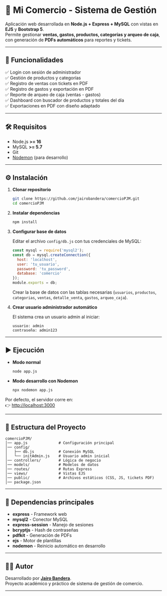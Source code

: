 # 🛒 Mi Comercio - Sistema de Gestión

Aplicación web desarrollada en **Node.js + Express + MySQL** con vistas en **EJS** y **Bootstrap 5**.  
Permite gestionar **ventas, gastos, productos, categorías y arqueo de caja**, con generación de **PDFs automáticos** para reportes y tickets.

---

## 🚀 Funcionalidades

✅ Login con sesión de administrador  
✅ Gestión de productos y categorías  
✅ Registro de ventas con tickets en PDF  
✅ Registro de gastos y exportación en PDF  
✅ Reporte de arqueo de caja (ventas - gastos)  
✅ Dashboard con buscador de productos y totales del día  
✅ Exportaciones en PDF con diseño adaptado  

---

## 🛠️ Requisitos

- Node.js **>= 16**
- MySQL **>= 5.7**
- Git
- [Nodemon](https://www.npmjs.com/package/nodemon) (para desarrollo)

---

## ⚙️ Instalación

1. **Clonar repositorio**
   ```bash
   git clone https://github.com/jairobandera/comercioPJM.git
   cd comercioPJM
   ```

2. **Instalar dependencias**
   ```bash
   npm install
   ```

3. **Configurar base de datos**

   Editar el archivo `config/db.js` con tus credenciales de MySQL:

   ```js
   const mysql = require('mysql2');
   const db = mysql.createConnection({
     host: 'localhost',
     user: 'tu_usuario',
     password: 'tu_password',
     database: 'comercio'
   });
   module.exports = db;
   ```

   Crear la base de datos con las tablas necesarias (`usuarios`, `productos`, `categorias`, `ventas`, `detalle_venta`, `gastos`, `arqueo_caja`).

4. **Crear usuario administrador automático**

   El sistema crea un usuario admin al iniciar:
   ```
   usuario: admin
   contraseña: admin123
   ```

---

## ▶️ Ejecución

- **Modo normal**
  ```bash
  node app.js
  ```

- **Modo desarrollo con Nodemon**
  ```bash
  npx nodemon app.js
  ```

Por defecto, el servidor corre en:  
👉 [http://localhost:3000](http://localhost:3000)

---

## 📂 Estructura del Proyecto

```
comercioPJM/
│── app.js              # Configuración principal
│── config/
│   ├── db.js           # Conexión MySQL
│   └── initAdmin.js    # Usuario admin inicial
│── controllers/        # Lógica de negocio
│── models/             # Modelos de datos
│── routes/             # Rutas Express
│── views/              # Vistas EJS
│── public/             # Archivos estáticos (CSS, JS, tickets PDF)
│── package.json
```

---

## 📑 Dependencias principales

- **express** - Framework web
- **mysql2** - Conector MySQL
- **express-session** - Manejo de sesiones
- **bcryptjs** - Hash de contraseñas
- **pdfkit** - Generación de PDFs
- **ejs** - Motor de plantillas
- **nodemon** - Reinicio automático en desarrollo

---

## 👨‍💻 Autor

Desarrollado por [**Jairo Bandera**](https://github.com/jairobandera).  
Proyecto académico y práctico de sistema de gestión de comercio.

---
